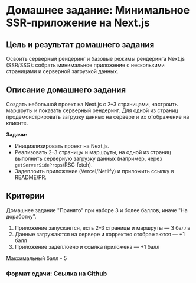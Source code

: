 # Домашнее задание: Минимальное SSR‑приложение на Next.js

## Цель и результат домашнего задания

Освоить серверный рендеринг и базовые режимы рендеринга Next.js (SSR/SSG): собрать минимальное приложение с несколькими страницами и серверной загрузкой данных.

## Описание домашнего задания

Создать небольшой проект на Next.js с 2–3 страницами, настроить маршруты и показать серверный рендеринг. Для одной из страниц продемонстрировать загрузку данных на сервере и их отображение на клиенте.

**Задачи:**

- Инициализировать проект на Next.js.
- Реализовать 2–3 страницы и маршруты, на одной из страниц выполнить серверную загрузку данных (например, через `getServerSideProps`/RSC‑fetch).
- Задеплоить приложение (Vercel/Netlify) и приложить ссылку в README/PR.

## Критерии

Домашнее задание "Принято" при наборе 3 и более баллов, иначе "На доработку".

1. Приложение запускается, есть 2–3 страницы и маршруты — 3 балла
2. Данные загружаются на сервере и корректно отображаются — +1 балл
3. Приложение задеплоено и ссылка приложена — +1 балл

Максимальный балл - 5

### Формат сдачи: Ссылка на Github
